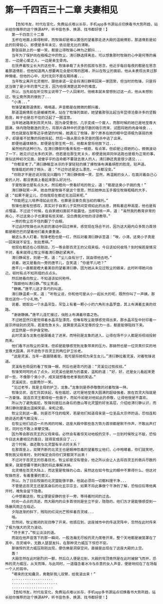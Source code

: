 # 第一千四百三十二章 夫妻相见
        【告知书友，时代在变化，免费站点难以长存，手机app多书源站点切换看书大势所趋，站长给你推荐的这个换源APP，听书音色多、换源、找书都好使！】
       第一千四百三十二章
       玉杯在地面上摔得粉碎，而牧锋却是难以置信的望着那走进大殿的温婉倩影，那道倩影是如此的刻骨铭心，即便是多年未见，依旧是无比的清晰。
       那张容颜上的一颦一笑，都是让得牧锋心神为之颤抖...
       当年为了保护尚在襁褓之中的牧尘，清衍静选择离去，可以想象那时牧锋的心中是何等的痛苦，一边是心爱之人，一边是亲生骨肉。
       在抚养着牧尘长大的这些年，牧锋承载了太多的孤寂与思念，他近乎每日每夜的都是在思念着那道倩影，但他知道两人想要再见会是何等的困难，所以在牧尘的面前，他从未表现出来过那种情绪，但他的心中，无时无刻不是在期待着...
       当年牧尘离开北灵境时，跟他承诺一定会将清衍静带回来一家团聚，但当时的牧锋，只是将这当做了是少年的意气之言，因为他很清楚这其中的难度。
       所以，当先前在听见牧尘说带了一个人回来时，他根本就未曾想到过这一点，他从未想到过，牧尘竟然真的做到了...
       “小清...”
       牧锋望着那道倩影，喃喃道，声音都是在微微的颤抖着，
       那道温婉倩影也是缓缓而来，站在了牧锋的面前，她望着那张比起当年显得沧桑许多的坚毅脸庞，眸子也是忍不住的泛起了一圈湿意。
       当年她迷路来到百灵大陆，因为身受重创，几乎变成一个废人，而那时候的她已是地至尊大圆满，体内隐隐散逸的灵力，将那片森林中的灵兽尽数的吸引而来，试图将她的肉身啃食...
       而也就是在那等近乎绝望的时候，她遇见了牧锋，那个原本在她的眼中显得极为孱弱的男子，却是毫不犹豫的将她背起，然后一路从那众多灵兽的围杀中逃了出来。
       即便他遍体鳞伤，即便是在那生死一刻，他都未曾将他放下过...
       虽然他的这种行为，在清衍静那时看来有些一根筋，有点笨，但却是让得她的心，微微波动了一下，她见识过太多的天骄，但若是在那生死关头，即便是抛弃同伴逃跑也是极为正常的事，类似这种初次见面，就傻乎乎的连命都不要就去救人的人，清衍静还真是很少遇见...
       “你都变老了。”清衍静略显冰凉的手掌轻轻的摸了摸牧锋布满着胡茬的脸庞，轻声道。
       牧锋尴尬的捎了捎头，道：“不过你还是这么漂亮，一点都没变。”
       “你刚才不是还说对我没兴趣吗？”清衍静微微一笑，显然，再温婉的女人，在面对着自己心爱的人时，都没表面上看起来那么好对付。
       于是牧锋也是有点头大，然后瞪向一旁看好戏的牧尘，道：“都是这臭小子搞的鬼！”
       清衍静轻笑一声，她自然是牧锋不是这个意思，然后她伸出玉手握住牧锋粗糙的大手，道：“如果不是尘儿，恐怕我现在都还无法回来呢。”
       “你能把尘儿培养得如此优秀，也算是没辜负我当初的嘱托。”
       牧锋也是有些感叹，其实对于自家儿子突然间变得如此的出息，拥有着这种高度，他也是有点懵逼，不过这个时候，在自家媳妇面前不能露怯，当即轻咳一声，道：“虽然我的教育非常的用心，不过这臭小子也算是有些天赋，没白费我对他的谆谆教导。”
       一旁的牧尘忍不住的翻了个白眼。
       不过此时牧锋也从先前的激动中回过神来，感觉现在场合不对，因为这大殿内众多势力首领都是眼巴巴的望着他们着夫妻重逢。
       被这么多人盯着，牧锋老脸也是一红，然后对着清衍静诉苦道：“唉，小清，这臭小子真是一回来就不安生，到处惹祸。”
       他现在都还在心惊胆战，万一等会那百灵王的父母来临，今日该如何收场？到时候若是情况不对，看来就得让牧尘带着清衍静赶紧离开。
       清衍静闻言，则是一笑，道：“尘儿自有分寸，就由得他去吧。”
       说着，她又是看向一旁的唐芊儿，含笑道：“你是芊儿吧？”
       唐芊儿一直都是瞪大着美目的望着清衍静，因为她从未见过牧尘的娘亲，此时听得她问自己，顿时有点不知所措的点点头。
       然后她看向牧尘，不知道该如何称呼。
       “我娘他叫清衍静。”牧尘笑道。
       “静姨。”唐芊儿这才乖巧的叫道。
       清衍静温柔一笑，道：“听牧尘说，你和他可是从小一起长大的呢，既然你叫了一声姨，那我也送你一个小礼物。”
       说着，她取出一个水晶吊坠，吊坠上有着一颗小小的六角形水晶罗盘，其上布满着玄奥的纹路。
       “谢谢静姨。”唐芊儿连忙接过，俏脸上布满着欣喜之色。
       不过她显然只是觉得着水晶吊坠漂亮，但唯有牧尘能够感觉得出来，那水晶吊坠中封印着一座宗师级别的灵阵，若是危急关头，就算是灵品天至尊的全力一击，都是能够阻挡下来。
       这显然是一件护身宝物。
       此时灵溪与龙象也是跟着走了进来，而特别是龙象的进入，让得在场不少人都是将视线投射而来。
       他们看不出牧尘的深浅，但却是能够感觉到龙象带来的压力，那赫然也是一位货真价实的地至尊大圆满，并不逊色于百灵王的两位护卫长老。
       “这是灵溪，当年一直跟随着我，我可是将她视为亲生女儿。”清衍静拉着灵溪，对着牧锋说道。
       灵溪有些局促的看了牧锋一眼，然后也是乖巧的道：“灵溪见过牧叔叔。”
       牧锋笑呵呵的点了点头，对灵溪也是颇为的喜爱，温和的道：“好，好，还是女儿看起来更好一些，不像那个臭小子，成天就想看他老爹我的笑话。”
       灵溪闻言，也是莞尔一笑。
       “见过老爷，我是主母的护卫，龙象。”龙象则是恭恭敬敬的对着牧锋一拜。
       牧锋见状，连忙将其扶起，有些尴尬，这可是地至尊大圆满的超级强者，放在百灵大陆就是一方豪强，就连百灵王都得给一些面子，而如今却是对他如此的恭敬，让得他很是不喜欢。
       所以为了避免尴尬，牧锋则是拉出身后的唐山等北灵盟的好友高层，介绍给清衍静认识，而清衍静则是露出温婉笑容，亲和之极。
       牧尘见到这一幕，则是忍不住的暗笑，若是他们知道母亲是一位圣品大宗师的话，恐怕连和她说话的勇气都没有...
       在牧尘他们这边一片热闹的时候，这座大殿中那些各方势力首领都是默不作声，不敢出声打扰，同时也不敢上来攀交情。
       因为等会那百灵王的父母来临，必然会有着惊天动地般的交手，一旦到时候牧尘不敌，恐怕今日这夫妻相见的喜日，就得变成丧日了...
       这个时候，谁还敢与北灵盟有半点的关系？
       在那首座上，双臂齐断的北灵王也是眼神怨毒的望着牧尘他们，心中咆哮着，你们就笑吧，等到我父母来时，到时候定会将你们哭都哭不出来！
       不过对于百灵王的怨毒目光，牧尘却是没有理会，他之所以会让人去将百灵王的救兵尽数的搬来，就是想要干脆利落的将此事解决掉。
       北灵境在百灵大陆上，而这里是牧锋的心血，虽然这在如今牧尘的眼中不算得什么，但这对牧锋而言，有着重要的意义。
       所以，为了日后牧锋的北灵盟能够平静，他就必须将一切都料理干净...
       不管是这百灵王还是其身后的北玄宗宗主，如果不将此事做个干净的了解，恐怕日后等他离开时，难免会留下隐患。
       心中想着这些，牧尘便是安静的坐于一旁，等待着时间的过去。
       时间一点点的流逝，而大殿内的众多首领则是坐立不安，隐隐的，他们方才是能够感受到一场暴风雨正在临近。
       夕阳逐渐的斜下，残阳的红润光芒照样着百灵城...
       嗡。
       忽然间，牧尘微闭的双目睁了开来，他感应到，这座城市中的传送灵阵中，忽然在此时传来了极为强大的灵力波动。
       “终于来了。”牧尘淡淡的道。
       而就在他声音落下的那一瞬间，一股浩瀚无尽般的灵力席卷开来，整个天地都是被笼罩在了其中，百灵城中，无数人瑟瑟发抖，在那种灵力威压下惊恐不安。
       那强悍的灵力威压刚刚出现，便仿佛是洞穿空间，直接是出现在了这座大殿的上空。
       轰！
       大殿忽然在此时剧烈的一颤，然后众人便是见到，大殿的穹顶竟然是在此时被掀飞而开，恐怖的灵力威压，从天而降，与此同时，一道蕴含着冰冷与杀意的女人声音，便是响彻在了在场每一个人的耳中。
       “哪来的无知蠢货，竟敢斩我儿双臂，给我滚出来！”
       ...................
       .....................
       ...................
       【告知书友，时代在变化，免费站点难以长存，手机app多书源站点切换看书大势所趋，站长给你推荐的这个换源APP，听书音色多、换源、找书都好使！】